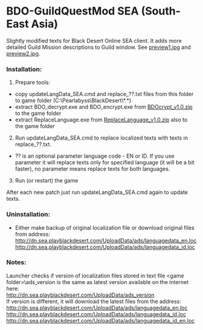 # BDO-GuildQuestMod SEA (South-East Asia)
Slightly modified texts for Black Desert Online SEA client. It adds more detailed Guild Mission descriptions to Guild window. See [preview1.jpg](https://github.com/AMGarkin/BDO-GuildQuestMod/blob/master/preview/preview1.jpg) and [preview2.jpg](https://github.com/AMGarkin/BDO-GuildQuestMod/blob/master/preview/preview2.jpg).

### Installation:
1) Prepare tools:
- copy updateLangData_SEA.cmd and replace_??.txt files from this folder to game folder (C:\Pearlabyss\BlackDesert\\\*.\*)
- extract BDO_decrypt.exe and BDO_encrypt.exe from [BDOcrypt_v1.0.zip](https://github.com/AMGarkin/BDOcrypt/releases/download/1.0/BDOcrypt_v1.0.zip) to the game folder
- extract ReplaceLanguage.exe from [ReplaceLanguage_v1.0.zip](https://github.com/AMGarkin/ReplaceLanguage/releases/download/1.0a/ReplaceLanguage_v1.0.zip) also to the game folder
2) Run updateLangData_SEA.cmd to replace localized texts with texts in replace_??.txt.
- ?? is an optional parameter language code - EN or ID. If you use parameter it will replace texts only for specified language (it will be a bit faster), no parameter means replace texts for both languages.
3) Run (or restart) the game

After each new patch just run updateLangData_SEA.cmd again to update texts.


### Uninstallation:
- Either make backup of original localization file or download original files from address:<br>
http://dn.sea.playblackdesert.com/UploadData/ads/languagedata_en.loc
http://dn.sea.playblackdesert.com/UploadData/ads/languagedata_id.loc


### Notes:
Launcher checks if version of localization files stored in text file \<game folder\>\\ads_version is the same as latest version available on the internet here:<br>
http://dn.sea.playblackdesert.com/UploadData/ads_version<br>
If version is different, it will download the latest files from the address:<br>
http://dn.sea.playblackdesert.com/UploadData/ads/languagedata_en.loc
http://dn.sea.playblackdesert.com/UploadData/ads/languagedata_id.loc
http://dn.sea.playblackdesert.com/UploadData/ads/languagedata_id_en.loc
